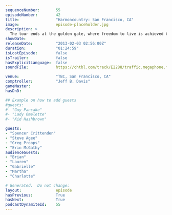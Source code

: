 ```yaml
---
sequenceNumber:       55
episodeNumber:        42
title:                "Harmoncountry: San Francisco, CA"
image:                episode-placeholder.jpg
description: >
  The tour ends at the golden gate, where freedom to live is achieved by getting drunk, talking nonsense, meeting strangers and, well, you know the forumla.
showDate:             
releaseDate:          "2013-02-03 02:56:00Z"
duration:             "01:24:59"
isLostEpisode:        false
isTrailer:            false
hasExplicitLanguage:  false
soundFile:            https://chtbl.com/track/E2288/traffic.megaphone.fm/STA2125874763.mp3?updated=1554322131

venue:                "TBC, San Francisco, CA"
comptroller:          "Jeff B. Davis"
gameMaster:           
hasDnD:               

## Example on how to add guests
#guests:
#- "Guy Pancake"
#- "Lady Omelette"
#- "Kid Hashbrown"

guests:
- "Spencer Crittenden"
- "Steve Agee"
- "Greg Proops"
- "Erin McGathy"
audienceGuests:
- "Brian"
- "Lauren"
- "Gabrielle"
- "Martha"
- "Charlotte"

# Generated.  Do not change:
layout:               episode
hasPrevious:          True
hasNext:              True
podcastDynamiteId:    55
---
```

